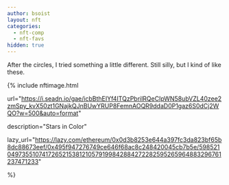 ```yaml
---
author: bsoist
layout: nft
categories:
  - nft-comp
  - nft-favs
hidden: true
---
```


After the circles, I tried something a little different. Still silly, but I kind of like these. 

{% include nftimage.html 

url="https://i.seadn.io/gae/icbBthEIYf4ITQzPbrilRQeCIpWN58ubVZL40zee2zmSpy_kvX50zt1GNajkQJnBUwYRUP8FemnAOQR9ddaD0P1gaz6S0dCj2WQO?w=500&auto=format"

description="Stars in Color"

lazy_url="https://lazy.com/ethereum/0x0d3b8253e644a397fc3da823bf65b8dc88673eef/0x495f947276749ce646f68ac8c248420045cb7b5e/5985210497355107417265215381210579199842884272282595265964883296761237471233"

%}

